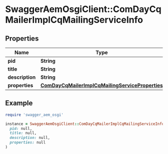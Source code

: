 # SwaggerAemOsgiClient::ComDayCqMailerImplCqMailingServiceInfo

## Properties

| Name | Type | Description | Notes |
| ---- | ---- | ----------- | ----- |
| **pid** | **String** |  | [optional] |
| **title** | **String** |  | [optional] |
| **description** | **String** |  | [optional] |
| **properties** | [**ComDayCqMailerImplCqMailingServiceProperties**](ComDayCqMailerImplCqMailingServiceProperties.md) |  | [optional] |

## Example

```ruby
require 'swagger_aem_osgi'

instance = SwaggerAemOsgiClient::ComDayCqMailerImplCqMailingServiceInfo.new(
  pid: null,
  title: null,
  description: null,
  properties: null
)
```

